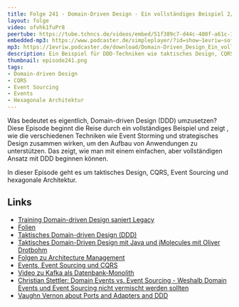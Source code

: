 ```yaml
---
title: Folge 241 - Domain-Driven Design - Ein vollständiges Beispiel 2/2
layout: folge
video: ofvhk1fuPr8
peertube: https://tube.tchncs.de/videos/embed/51f389c7-d44c-480f-a61c-13c29fa1aa1b
embedded-mp3: https://www.podcaster.de/simpleplayer/?id=show~1evriw~software-architektur-im-stream~pod-cf4a9c68b9a593f85282c5d2c3&v=1732283900
mp3: https://1evriw.podcaster.de/download/Domain-Driven_Design_Ein_vollstaendiges_Beispiel_2.mp3
description: Ein Beispiel für DDD-Techniken wie taktisches Design, CQRS, Event Sourcing, hexagonale Architektur
thumbnail: episode241.png
tags:
- Domain-driven Design
- CQRS
- Event Sourcing
- Events
- Hexagonale Architektur
---
```


Was bedeutet es eigentlich, Domain-driven Design (DDD) umzusetzen?
Diese Episode beginnt die Reise durch ein vollständiges Beispiel und
zeigt , wie die verschiedenen Techniken wie Event Storming und
strategisches Design zusammen wirken, um den Aufbau von Anwendungen zu
unterstützen. Das zeigt, wie man mit einem einfachen, aber
vollständigen Ansatz mit DDD beginnen können.

In dieser Episode geht es um taktisches Design, CQRS, Event Sourcing
und hexagonale Architektur.

## Links

- [Training Domain-driven Design saniert
  Legacy](https://www.socreatory.com/de/trainings/ddd-legacy-sanierung)
- [Folien](https://speakerdeck.com/ewolff/domain-driven-design-a-complete-example-ba6487a4-0244-4799-9b3d-ebd75d141850)
- [Taktisches Domain-driven Design
  (DDD)](https://software-architektur.tv/2024/05/03/folge214.html)
- [Taktisches Domain-Driven Design mit Java und jMolecules mit Oliver Drotbohm](https://software-architektur.tv/2024/05/31/episode219.html)
- [Folgen zu Architecture
  Management](https://software-architektur.tv/tags.html#Architecture%20Management)
- [Events, Event Sourcing und
  CQRS](https://software-architektur.tv/2022/04/22/folge116.html)
- [Video zu Kafka als Datenbank-Monolith](https://www.youtube.com/watch?v=RCHZ6oCNZvU)
- [Christian Stettler: Domain Events vs. Event Sourcing - Weshalb
Domain Events und Event Sourcing nicht vermischt werden
sollten](https://www.innoq.com/de/blog/2019/01/domain-events-vs-event-sourcing/)
- [Vaughn Vernon about Ports and Adapters and DDD](https://software-architektur.tv/2024/05/29/episode218.html)
